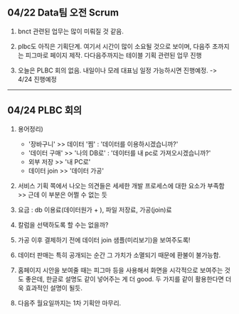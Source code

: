 ## 04/22 Data팀 오전 Scrum

1. bnct 관련된 업무는 많이 미뤄질 것 같음.
   
2. plbc도 아직은 기획단계. 여기서 시간이 많이 소요될 것으로 보이며, 다음주 초까지는 피그마로 페이지 제작.
   다다음주까지는 테이블 기획 관련된 업무 진행

3. 오늘은 PLBC 회의 없음. 내일이나 모레 대표님 일정 가능하시면 진행예정.
   -> 4/24 진행예정

---

## 04/24 PLBC 회의

1. 용어정리)
   - '장바구니' >> 데이터 '찜' : '데이터를 이용하시겠습니까?'
   - '데이터 구매' >> '나의 DB로' : '데이터를 내 pc로 가져오시겠습니까?'
   - 외부 저장 >> '내 PC로'
   - 데이터 join >> '데이터 가공'
   
2. 서비스 기획 쪽에서 나오는 의견들은 세세한 개발 프로세스에 대한 요소가 부족함 >> 근데 이 부분은 어쩔 수 없는 듯

3. 요금 : db 이용료(데이터원가 + ), 파일 저장료, 가공(join)료

4. 칼럼을 선택하도록 할 수는 없을까?

5. 가공 이후 결제하기 전에 데이터 join 샘플(미리보기)을 보여주도록!

6. 데이터 판매는 특히 공개되는 순간 그 가치가 소멸되기 때문에 환불이 불가능함.

7. 홈페이지 시안을 보여줄 때는 피그마 등을 사용해서 화면을 시각적으로 보여주는 것도 좋은데, 한글로 설명도 같이 넣어주는 게 더 good.
   두 가지를 같이 활용한다면 더욱 효과적인 설명이 될듯.

8. 다음주 월요일까지는 1차 기획안 마무리.
